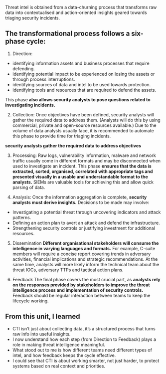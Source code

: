 Threat intel is obtained from a data-churning process that transforms raw data into contextualised and action-oriented insights geared towards triaging security incidents. 

## The transformational process follows a six-phase cycle:

1. Direction:
- identifying information assets and business processes that require defending.
- identifying potential impact to be experienced on losing the assets or through process interruptions.
- identifying sources of data and intel to be used towards protection.
- identifying tools and resources that are required to defend the assets.

This phase **also allows security analysts to pose questions related to investigating incidents.**


2. Collection: 
Once objectives have been defined, security analysts will gather the required data to address them. (Analysts will do this by using commercial, private and open-source resources available.) Due to the volume of data analysts usually face, it is recommended to automate this phase to provide time for triaging incidents.

**security analysts gather the required data to address objectives**


3. Processing: 
Raw logs, vulnerability information, malware and network traffic usually come in different formats and may be disconnected when used to investigate an incident. 
This phase **ensures that the data is extracted, sorted, organised, correlated with appropriate tags and presented visually in a usable and understandable format to the analysts.**
SIEMs are valuable tools for achieving this and allow quick parsing of data.


4. Analysis: 
Once the information aggregation is complete, **security analysts must derive insights.** Decisions to be made may involve:

- Investigating a potential threat through uncovering indicators and attack patterns.
- Defining an action plan to avert an attack and defend the infrastructure.
- Strengthening security controls or justifying investment for additional resources.


5. Dissemination
**Different organisational stakeholders will consume the intelligence in varying languages and formats.** 
For example, C-suite members will require a concise report covering trends in adversary activities, financial implications and strategic recommendations. 
At the same time, analysts will more likely inform the technical team about the threat IOCs, adversary TTPs and tactical action plans.

6. Feedback
The final phase covers the most crucial part, as **analysts rely on the responses provided by stakeholders to improve the threat intelligence process and implementation of security controls.** Feedback should be regular interaction between teams to keep the lifecycle working. 



## From this unit, I learned 
- CTI isn’t just about collecting data, it’s a structured process that turns raw info into useful insights.
- I now understand how each step (from Direction to Feedback) plays a role in making threat intelligence meaningful.
- What stood out to me is how different teams need different types of intel, and how feedback keeps the cycle effective. 
- I could see that CTI is about working smarter, not just harder, to protect systems based on real context and priorities. 
